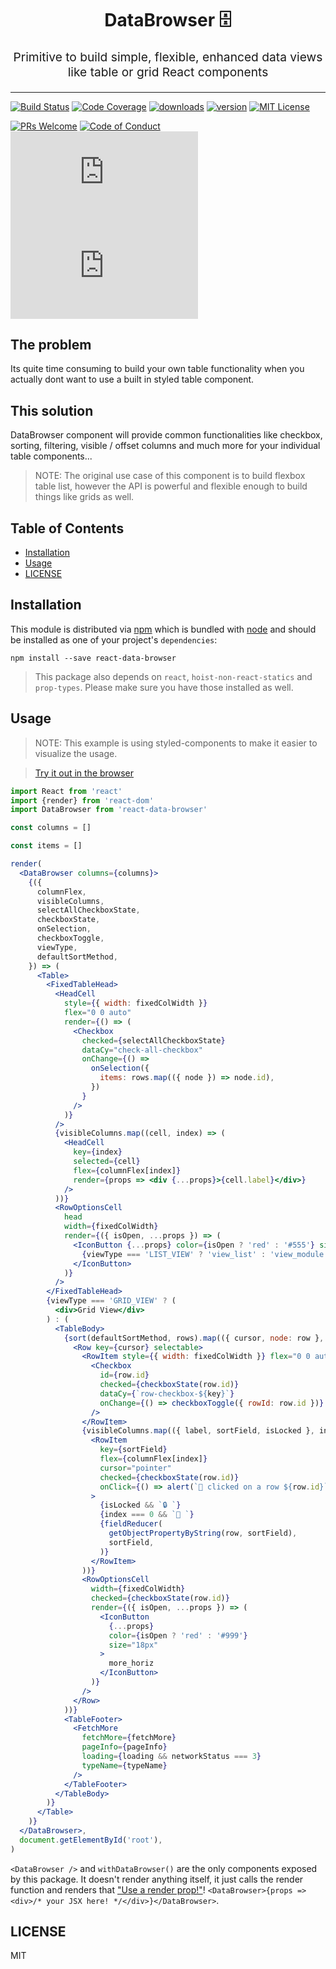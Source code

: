 <h1 align="center">
  DataBrowser 🗄 
</h1>
<p align="center" style="font-size: 1.2rem;">Primitive to build simple, flexible, enhanced data views like table or grid React components</p>

<hr />

[![Build Status][build-badge]][build]
[![Code Coverage][coverage-badge]][coverage]
[![downloads][downloads-badge]][npmcharts] [![version][version-badge]][package]
[![MIT License][license-badge]][license]

[![PRs Welcome][prs-badge]][prs] 
[![Code of Conduct][coc-badge]][coc]
[![size][size-badge]][unpkg-dist] [![gzip size][gzip-badge]][unpkg-dist]

## The problem

Its quite time consuming to build your own table functionality when you actually dont want to use a built in styled table component. 

## This solution

DataBrowser component will provide common functionalities like checkbox, sorting, filtering, visible / offset columns and much more for your individual table components... 

> NOTE: The original use case of this component is to build flexbox table list, however the API
> is powerful and flexible enough to build things like grids as well.

## Table of Contents

<!-- START doctoc generated TOC please keep comment here to allow auto update -->
<!-- DON'T EDIT THIS SECTION, INSTEAD RE-RUN doctoc TO UPDATE -->

- [Installation](#installation)
- [Usage](#usage)
- [LICENSE](#license)

<!-- END doctoc generated TOC please keep comment here to allow auto update -->

## Installation

This module is distributed via [npm][npm] which is bundled with [node][node] and
should be installed as one of your project's `dependencies`:

```
npm install --save react-data-browser
```

> This package also depends on `react`, `hoist-non-react-statics` and `prop-types`. Please make sure you have those installed as well.

## Usage

> NOTE: This example is using styled-components to make it easier to visualize the usage.

> [Try it out in the browser](https://codesandbox.io/s/6z67jvklw3)

```jsx
import React from 'react'
import {render} from 'react-dom'
import DataBrowser from 'react-data-browser'

const columns = []

const items = []

render(
  <DataBrowser columns={columns}>
    {({
      columnFlex,
      visibleColumns,
      selectAllCheckboxState,
      checkboxState,
      onSelection,
      checkboxToggle,
      viewType,
      defaultSortMethod,
    }) => (
      <Table>
        <FixedTableHead>
          <HeadCell
            style={{ width: fixedColWidth }}
            flex="0 0 auto"
            render={() => (
              <Checkbox
                checked={selectAllCheckboxState}
                dataCy="check-all-checkbox"
                onChange={() =>
                  onSelection({
                    items: rows.map(({ node }) => node.id),
                  })
                }
              />
            )}
          />
          {visibleColumns.map((cell, index) => (
            <HeadCell
              key={index}
              selected={cell}
              flex={columnFlex[index]}
              render={props => <div {...props}>{cell.label}</div>}
            />
          ))}
          <RowOptionsCell
            head
            width={fixedColWidth}
            render={({ isOpen, ...props }) => (
              <IconButton {...props} color={isOpen ? 'red' : '#555'} size="18px">
                {viewType === 'LIST_VIEW' ? 'view_list' : 'view_module'}
              </IconButton>
            )}
          />
        </FixedTableHead>
        {viewType === 'GRID_VIEW' ? (
          <div>Grid View</div>
        ) : (
          <TableBody>
            {sort(defaultSortMethod, rows).map(({ cursor, node: row }, key) => (
              <Row key={cursor} selectable>
                <RowItem style={{ width: fixedColWidth }} flex="0 0 auto">
                  <Checkbox
                    id={row.id}
                    checked={checkboxState(row.id)}
                    dataCy={`row-checkbox-${key}`}
                    onChange={() => checkboxToggle({ rowId: row.id })}
                  />
                </RowItem>
                {visibleColumns.map(({ label, sortField, isLocked }, index) => (
                  <RowItem
                    key={sortField}
                    flex={columnFlex[index]}
                    cursor="pointer"
                    checked={checkboxState(row.id)}
                    onClick={() => alert(`🦄 clicked on a row ${row.id}`)}
                  >
                    {isLocked && `🔒 `}
                    {index === 0 && `🌄 `}
                    {fieldReducer(
                      getObjectPropertyByString(row, sortField),
                      sortField,
                    )}
                  </RowItem>
                ))}
                <RowOptionsCell
                  width={fixedColWidth}
                  checked={checkboxState(row.id)}
                  render={({ isOpen, ...props }) => (
                    <IconButton
                      {...props}
                      color={isOpen ? 'red' : '#999'}
                      size="18px"
                    >
                      more_horiz
                    </IconButton>
                  )}
                />
              </Row>
            ))}
            <TableFooter>
              <FetchMore
                fetchMore={fetchMore}
                pageInfo={pageInfo}
                loading={loading && networkStatus === 3}
                typeName={typeName}
              />
            </TableFooter>
          </TableBody>
        )}
      </Table>
    )}
  </DataBrowser>,
  document.getElementById('root'),
)
```

`<DataBrowser />` and `withDataBrowser()` are the only components exposed by this package. It doesn't render anything itself, it just calls the render function and renders that
["Use a render prop!"][use-a-render-prop]!
`<DataBrowser>{props => <div>/* your JSX here! */</div>}</DataBrowser>`.


## LICENSE

MIT

[npm]: https://www.npmjs.com/
[node]: https://nodejs.org
[build-badge]: https://img.shields.io/travis/paypal/downshift.svg?style=flat-square
[build]: https://travis-ci.org/paypal/downshift
[coverage-badge]: https://img.shields.io/codecov/c/github/paypal/downshift.svg?style=flat-square
[coverage]: https://codecov.io/github/paypal/downshift
[version-badge]: https://img.shields.io/npm/v/downshift.svg?style=flat-square
[package]: https://www.npmjs.com/package/downshift
[downloads-badge]: https://img.shields.io/npm/dm/downshift.svg?style=flat-square
[npmcharts]: http://npmcharts.com/compare/downshift
[license-badge]: https://img.shields.io/npm/l/downshift.svg?style=flat-square
[license]: https://github.com/paypal/downshift/blob/master/LICENSE
[prs-badge]: https://img.shields.io/badge/PRs-welcome-brightgreen.svg?style=flat-square
[prs]: http://makeapullrequest.com
[chat]: https://gitter.im/paypal/downshift
[chat-badge]: https://img.shields.io/gitter/room/paypal/downshift.svg?style=flat-square
[coc-badge]: https://img.shields.io/badge/code%20of-conduct-ff69b4.svg?style=flat-square
[coc]: https://github.com/paypal/downshift/blob/master/CODE_OF_CONDUCT.md
[react-badge]: https://img.shields.io/badge/%E2%9A%9B%EF%B8%8F-(p)react-00d8ff.svg?style=flat-square
[react]: https://facebook.github.io/react/
[gzip-badge]: http://img.badgesize.io/https://unpkg.com/downshift/dist/downshift.umd.min.js?compression=gzip&label=gzip%20size&style=flat-square
[size-badge]: http://img.badgesize.io/https://unpkg.com/downshift/dist/downshift.umd.min.js?label=size&style=flat-square
[unpkg-dist]: https://unpkg.com/downshift/dist/
[module-formats-badge]: https://img.shields.io/badge/module%20formats-umd%2C%20cjs%2C%20es-green.svg?style=flat-square
[spectrum-badge]: https://withspectrum.github.io/badge/badge.svg
[spectrum]: https://spectrum.chat/downshift
[emojis]: https://github.com/kentcdodds/all-contributors#emoji-key
[all-contributors]: https://github.com/kentcdodds/all-contributors
[ryan]: https://github.com/ryanflorence
[compound-components-lecture]: https://courses.reacttraining.com/courses/advanced-react/lectures/3060560
[react-autocomplete]: https://www.npmjs.com/package/react-autocomplete
[jquery-complete]: https://jqueryui.com/autocomplete/
[examples]: https://codesandbox.io/search?refinementList%5Btags%5D%5B0%5D=downshift%3Aexample&page=1
[yt-playlist]: https://www.youtube.com/playlist?list=PLV5CVI1eNcJh5CTgArGVwANebCrAh2OUE
[jared]: https://github.com/jaredly
[controlled-components-lecture]: https://courses.reacttraining.com/courses/advanced-react/lectures/3172720
[react-training]: https://reacttraining.com/
[advanced-react]: https://courses.reacttraining.com/courses/enrolled/200086
[use-a-render-prop]: https://cdb.reacttraining.com/use-a-render-prop-50de598f11ce
[semver]: http://semver.org/
